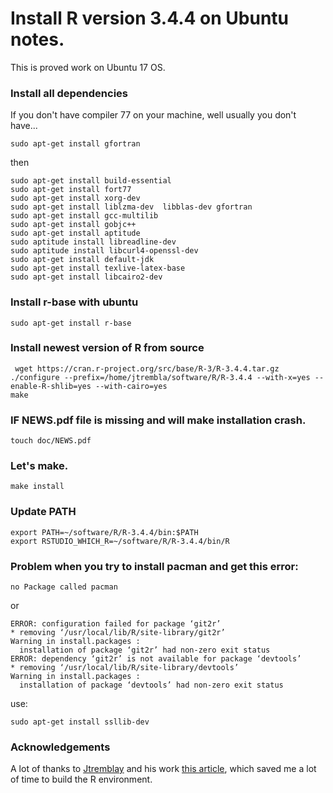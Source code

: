 # Install R version 3.4.4 on Ubuntu notes.

This is proved work on Ubuntu 17 OS.

### Install all dependencies
If you don't have compiler 77 on your machine, well usually you don't have...
```
sudo apt-get install gfortran
```
then
```
sudo apt-get install build-essential
sudo apt-get install fort77
sudo apt-get install xorg-dev
sudo apt-get install liblzma-dev  libblas-dev gfortran
sudo apt-get install gcc-multilib
sudo apt-get install gobjc++
sudo apt-get install aptitude
sudo aptitude install libreadline-dev
sudo aptitude install libcurl4-openssl-dev
sudo apt-get install default-jdk
sudo apt-get install texlive-latex-base
sudo apt-get install libcairo2-dev 
```
### Install r-base with ubuntu
```
sudo apt-get install r-base
```
### Install newest version of R from source
```
 wget https://cran.r-project.org/src/base/R-3/R-3.4.4.tar.gz
./configure --prefix=/home/jtrembla/software/R/R-3.4.4 --with-x=yes --enable-R-shlib=yes --with-cairo=yes
make
```
### IF NEWS.pdf file is missing and will make installation crash.
```
touch doc/NEWS.pdf
```

### Let's make.
```
make install
```

### Update PATH
```
export PATH=~/software/R/R-3.4.4/bin:$PATH
export RSTUDIO_WHICH_R=~/software/R/R-3.4.4/bin/R
```

### Problem when you try to install pacman and get this error:
```
no Package called pacman
```

or 
```
ERROR: configuration failed for package ‘git2r’
* removing ‘/usr/local/lib/R/site-library/git2r’
Warning in install.packages :
  installation of package ‘git2r’ had non-zero exit status
ERROR: dependency ‘git2r’ is not available for package ‘devtools’
* removing ‘/usr/local/lib/R/site-library/devtools’
Warning in install.packages :
  installation of package ‘devtools’ had non-zero exit status

```
use:
```
sudo apt-get install ssllib-dev
```
### Acknowledgements
A lot of thanks to [Jtremblay](https://github.com/jtremblay) and his work [this article](http://jtremblay.github.io/software_installation/2017/06/21/Install-R-3.4.0-and-RStudio-on-Ubuntu-16.04), which saved me a lot of time to build the R environment.
